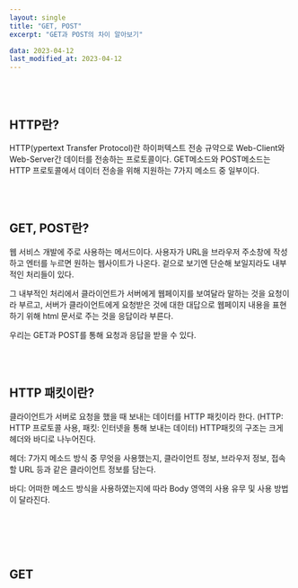 ```yaml
---
layout: single
title: "GET, POST"
excerpt: "GET과 POST의 차이 알아보기"

data: 2023-04-12
last_modified_at: 2023-04-12
---
```


<br/><br/>

## HTTP란?

HTTP(ypertext Transfer Protocol)란 하이퍼텍스트 전송 규약으로 Web-Client와 Web-Server간 데이터를 전송하는 프로토콜이다.
GET메소드와 POST메소드는 HTTP 프로토콜에서 데이터 전송을 위해 지원하는 7가지 메소드 중 일부이다.

<br/><br/>

## GET, POST란?

웹 서비스 개발에 주로 사용하는 메서드이다.
사용자가 URL을 브라우저 주소창에 작성하고 엔터를 누르면 원하는 웹사이트가 나온다. 겉으로 보기엔 단순해 보일지라도 내부적인 처리들이 있다.

그 내부적인 처리에서 클라이언트가 서버에게 웹페이지를 보여달라 말하는 것을 요청이라 부르고, 서버가 클라이언트에게 요청받은 것에 대한 대답으로 웹페이지 내용을 표현하기 위해 html 문서로 주는 것을 응답이라 부른다.

우리는 GET과 POST를 통해 요청과 응답을 받을 수 있다.

<br/><br/>

## HTTP 패킷이란?

클라이언트가 서버로 요청을 했을 때 보내는 데이터를 HTTP 패킷이라 한다.
(HTTP: HTTP 프로토콜 사용, 패킷: 인터넷을 통해 보내는 데이터)
HTTP패킷의 구조는 크게 헤더와 바디로 나누어진다.

헤더: 7가지 메소드 방식 중 무엇을 사용했는지, 클라이언트 정보, 브라우저 정보, 접속할 URL 등과 같은 클라이언트 정보를 담는다.

바디: 어떠한 메소드 방식을 사용하였는지에 따라 Body 영역의 사용 유무 및 사용 방법이 달라진다.

<br/><br/>
<br/><br/>

## GET
